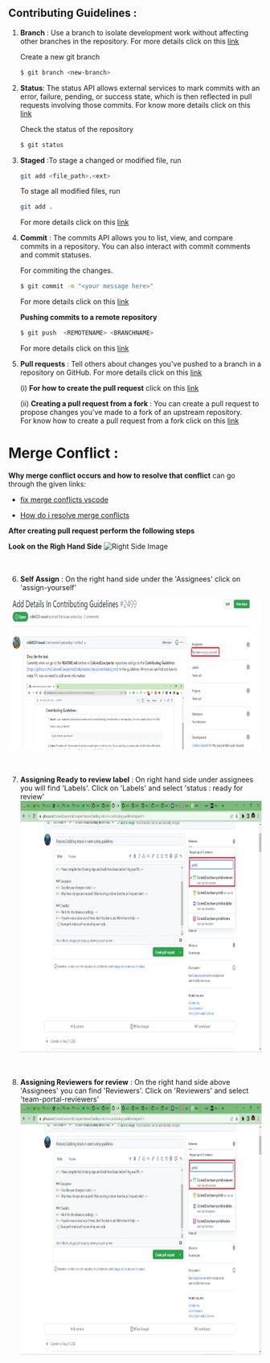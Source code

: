 ## Contributing Guidelines :

1. **Branch** : Use a branch to isolate development work without affecting other branches in the repository. For more details click on this [link](https://docs.github.com/en/pull-requests/collaborating-with-pull-requests/proposing-changes-to-your-work-with-pull-requests/about-branches)

   Create a new git branch

   ```sh
   $ git branch <new-branch>
   ```

2)  **Status**: The status API allows external services to mark commits with an error, failure, pending, or success state, which is then reflected in pull requests involving those commits. For know more details click on this [link](https://docs.github.com/en/rest/reference/commits#commit-statuses)

    Check the status of the repository

    ```sh
    $ git status
    ```

3)  **Staged** :To stage a changed or modified file, run
    ```sh
    git add <file_path>.<ext>
    ```
    To stage all modified files, run
    ```sh
    git add .
    ```
    For more details click on this [link](http://archaeogeek.github.io/foss4gukdontbeafraid/git/stages.html)
4)  **Commit** : The commits API allows you to list, view, and compare commits in a repository. You can also interact with commit comments and commit statuses.

    For commiting the changes.

    ```sh
    $ git commit -m "<your message here>"
    ```

    For more details click on this [link](http://archaeogeek.github.io/foss4gukdontbeafraid/git/stages.html#:~:text=output%20has%20changed%3A-,Commit,-The%20final%20stage)

    **Pushing commits to a remote repository**

    ```sh
    $ git push  <REMOTENAME> <BRANCHNAME>
    ```

    For more details click on this [link](https://docs.github.com/en/get-started/using-git/pushing-commits-to-a-remote-repository)

5)  **Pull requests** : Tell others about changes you've pushed to a branch in a repository on GitHub. For more details click on this [link](https://docs.github.com/en/pull-requests/collaborating-with-pull-requests/proposing-changes-to-your-work-with-pull-requests/about-pull-requests)

    (i) **For how to create the pull request** click on this [link](https://docs.github.com/en/pull-requests/collaborating-with-pull-requests/proposing-changes-to-your-work-with-pull-requests/creating-a-pull-request)

    (ii) **Creating a pull request from a fork** : You can create a pull request to propose changes you've made to a fork of an upstream repository.  
    For know how to create a pull request from a fork click on this [link](https://docs.github.com/en/pull-requests/collaborating-with-pull-requests/proposing-changes-to-your-work-with-pull-requests/creating-a-pull-request-from-a-fork)


# Merge Conflict :
 **Why merge conflict occurs and how to resolve that conflict** can go through the given links:

- [fix merge conflicts vscode](https://linuxpip.org/fix-merge-conflicts-vscode/)

- [How do i resolve merge conflicts](https://dev.to/github/how-do-i-resolve-merge-conflicts-5438)



**After creating pull request perform the following steps**

**Look on the Righ Hand Side**
<img src="RightSide.png" alt="Right Side Image" width="900" height="300"><br><br><br>





6) **Self Assign** : On the right hand side under the 'Assignees' click on 'assign-yourself'

<img src="assign-yourself.png" alt="assign-yourself-tutorial" width="800" height="300"><br><br><br>



7) **Assigning Ready to review label** : On right hand side under assignees you will find 'Labels'.
    Click on 'Labels' and select 'status : ready for review'<br>
<img src="assign-label.png" alt="assign-label-tutorial" width="900" height="500"><br><br><br>



8) **Assigning Reviewers for review** : On the right hand side above 'Assignees' you can find 'Reviewers'.
   Click on 'Reviewers' and select 'team-portal-reviewers'
<img src="assign-reviewers.png" alt="assign-reviewers-tutorial" width="900" height="500"><br><br><br>
    
